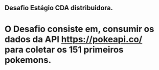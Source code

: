 ## Desafio Estágio CDA distribuidora.

# O Desafio consiste em, consumir os dados da API https://pokeapi.co/ para coletar os 151 primeiros pokemons.
